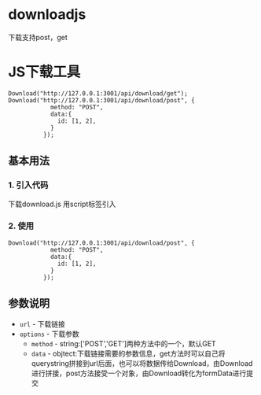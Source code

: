 # downloadjs
下载支持post，get

# JS下载工具
```
Download("http://127.0.0.1:3001/api/download/get");
Download("http://127.0.0.1:3001/api/download/post", {
            method: "POST",
            data:{
              id: [1, 2],
            }
          });
```

## 基本用法

### 1. 引入代码

下载download.js 用script标签引入

### 2. 使用

```
Download("http://127.0.0.1:3001/api/download/post", {
            method: "POST",
            data:{
              id: [1, 2],
            }
          });
```

## 参数说明

* `url` - 下载链接  
* `options` - 下载参数
  * `method` - string:['POST','GET']两种方法中的一个，默认GET
  * `data` -  objtect:下载链接需要的参数信息，get方法时可以自己将querystring拼接到url后面，也可以将数据传给Download，由Download进行拼接，post方法接受一个对象，由Download转化为formData进行提交
  
